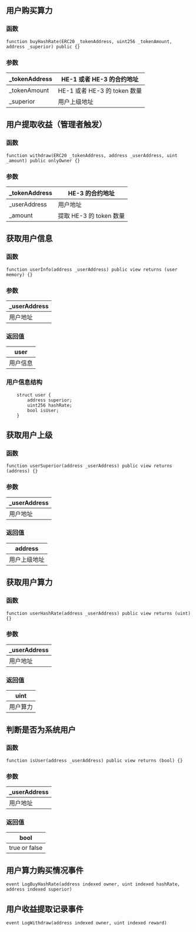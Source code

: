 ## 用户购买算力

### 函数

```solidity
function buyHashRate(ERC20 _tokenAddress, uint256 _tokenAmount, address _superior) public {}
```

### 参数

| _tokenAddress | HE-1 或者 HE-3 的合约地址    |
| ------------- | ---------------------------- |
| _tokenAmount  | HE-1 或者 HE-3 的 token 数量 |
| _superior     | 用户上级地址                 |

## 用户提取收益（管理者触发）

### 函数

```solidity
function withdraw(ERC20 _tokenAddress, address _userAddress, uint _amount) public onlyOwner {}
```

### 参数

| _tokenAddress | HE-3 的合约地址         |
| ------------- | ----------------------- |
| _userAddress  | 用户地址                |
| _amount       | 提取 HE-3 的 token 数量 |

## 获取用户信息

### 函数

```solidity
function userInfo(address _userAddress) public view returns (user memory) {}
```

### 参数

| _userAddress |
| ------------ |
| 用户地址     |

### 返回值

| user     |
| -------- |
| 用户信息 |

### 用户信息结构

```solidity
    struct user {
        address superior;
        uint256 hashRate;
        bool isUser;
    }
```

## 获取用户上级

### 函数

```solidity
function userSuperior(address _userAddress) public view returns (address) {}
```

### 参数

| _userAddress |
| ------------ |
| 用户地址     |

### 返回值

| address      |
| ------------ |
| 用户上级地址 |

## 获取用户算力

### 函数

```solidity
function userHashRate(address _userAddress) public view returns (uint) {}
```

### 参数

| _userAddress |
| ------------ |
| 用户地址     |

### 返回值

| uint     |
| -------- |
| 用户算力 |

## 判断是否为系统用户

### 函数

```solidity
function isUser(address _userAddress) public view returns (bool) {}
```

### 参数

| _userAddress |
| ------------ |
| 用户地址     |

### 返回值

| bool          |
| ------------- |
| true or false |

## 用户算力购买情况事件

```solidity
event LogBuyHashRate(address indexed owner, uint indexed hashRate, address indexed superior)
```

## 用户收益提取记录事件

```solidity
event LogWithdraw(address indexed owner, uint indexed reward)
```

